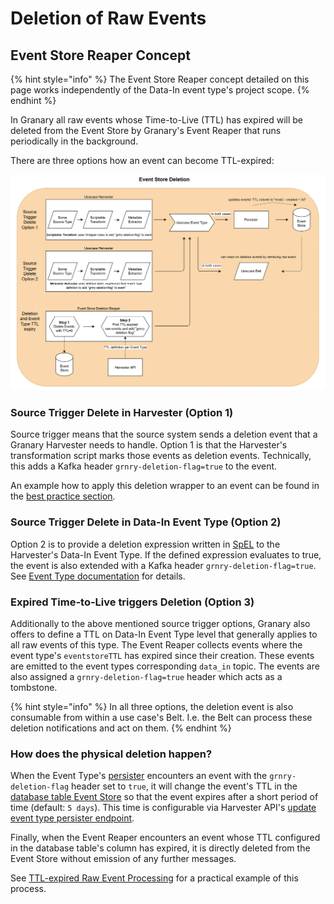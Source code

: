 # Deletion of Raw Events

## Event Store Reaper Concept

{% hint style="info" %}
The Event Store Reaper concept detailed on this page works independently of the Data-In event type's project scope.
{% endhint %}

In Granary all raw events whose Time-to-Live (TTL) has expired will be deleted from the Event Store by Granary's Event Reaper that runs periodically in the background.&#x20;

There are three options how an event can become TTL-expired:

![](<../../../.gitbook/assets/image (1).png>)

### Source Trigger Delete in Harvester (Option 1)

Source trigger means that the source system sends a deletion event that a Granary Harvester needs to handle. Option 1 is that the Harvester's transformation script marks those events as deletion events. Technically, this adds a Kafka header `grnry-deletion-flag=true` to the event.

An example how to apply this deletion wrapper to an event can be found in the [best practice section](../../../learning-grnry-1/data-in/best-practices-1/logging.md#delete-events).&#x20;

### Source Trigger Delete in Data-In Event Type (Option 2)

Option 2 is to provide a deletion expression written in [SpEL](../../../learning-grnry-1/data-in/best-practices-1/best-practices.md) to the Harvester's Data-In Event Type. If the defined expression evaluates to true, the event is also extended with a Kafka header `grnry-deletion-flag=true`. See [Event Type documentation](../data-in/event-type.md) for details.

### Expired Time-to-Live triggers Deletion (Option 3)

Additionally to the above mentioned source trigger options, Granary also offers to define a TTL on Data-In Event Type level that generally applies to all raw events of this type. The Event Reaper collects events where the event type's `eventstoreTTL` has expired since their creation. These events are emitted to the event types corresponding `data_in` topic. The events are also assigned a `grnry-deletion-flag=true` header which acts as a tombstone.

{% hint style="info" %}
In all three options, the deletion event is also consumable from within a use case's Belt. I.e. the Belt can process these deletion notifications and act on them.
{% endhint %}

### How does the physical deletion happen?

When the Event Type's [persister](../data-in/eventstore-sink.md#eventstore-batch-sink) encounters an event with the `grnry-deletion-flag` header set to `true`, it will change the event's TTL in the [database table Event Store](./#table-eventstore) so that the event expires after a short period of time (default: `5 days`). This time is configurable via Harvester API's [update event type persister endpoint](../../api-reference/harvester-api/event-type-endpoints.md#update-persister-config-for-a-specific-event-type).

Finally, when the Event Reaper encounters an event whose TTL configured in the database table's column has expired, it is directly deleted from the Event Store without emission of any further messages.

See [TTL-expired Raw Event Processing](../../../learning-grnry-1/data-in/best-practices-1/ttl-expired-raw-event-processing.md) for a practical example of this process.
